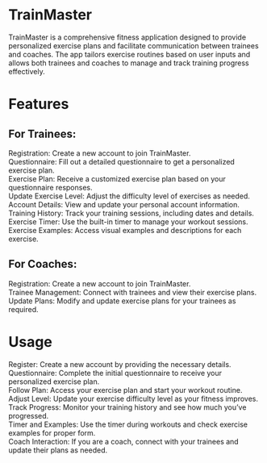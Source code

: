 # TrainMaster 
TrainMaster is a comprehensive fitness application designed to provide personalized exercise plans and facilitate communication between trainees and coaches. The app tailors exercise routines based on user inputs and allows both trainees and coaches to manage and track training progress effectively.

# Features
## For Trainees:
Registration: Create a new account to join TrainMaster.<br>
Questionnaire: Fill out a detailed questionnaire to get a personalized exercise plan.<br>
Exercise Plan: Receive a customized exercise plan based on your questionnaire responses.<br>
Update Exercise Level: Adjust the difficulty level of exercises as needed.<br>
Account Details: View and update your personal account information.<br>
Training History: Track your training sessions, including dates and details.<br>
Exercise Timer: Use the built-in timer to manage your workout sessions.<br>
Exercise Examples: Access visual examples and descriptions for each exercise.<br>
## For Coaches:
Registration: Create a new account to join TrainMaster.<br>
Trainee Management: Connect with trainees and view their exercise plans.<br>
Update Plans: Modify and update exercise plans for your trainees as required.<br>
# Usage
Register: Create a new account by providing the necessary details.<br>
Questionnaire: Complete the initial questionnaire to receive your personalized exercise plan.<br>
Follow Plan: Access your exercise plan and start your workout routine.<br>
Adjust Level: Update your exercise difficulty level as your fitness improves.<br>
Track Progress: Monitor your training history and see how much you’ve progressed.<br>
Timer and Examples: Use the timer during workouts and check exercise examples for proper form.<br>
Coach Interaction: If you are a coach, connect with your trainees and update their plans as needed.<br>
